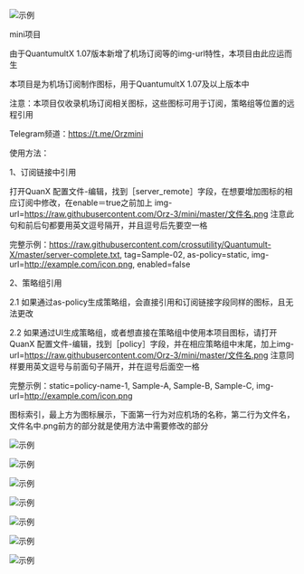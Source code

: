 
![示例](https://raw.githubusercontent.com/Orz-3/mini/none/头部.png)

mini项目

由于QuantumultX 1.07版本新增了机场订阅等的img-url特性，本项目由此应运而生

本项目是为机场订阅制作图标，用于QuantumultX 1.07及以上版本中

注意：本项目仅收录机场订阅相关图标，这些图标可用于订阅，策略组等位置的远程引用

Telegram频道：https://t.me/Orzmini

使用方法：

  1、订阅链接中引用
  
  打开QuanX 配置文件-编辑，找到［server_remote］字段，在想要增加图标的相应订阅中修改，在enable＝true之前加上
  img-url=https://raw.githubusercontent.com/Orz-3/mini/master/文件名.png
  注意此句和前后句都要用英文逗号隔开，并且逗号后先要空一格
  

  完整示例：https://raw.githubusercontent.com/crossutility/Quantumult-X/master/server-complete.txt, tag=Sample-02, as-policy=static, img-url=http://example.com/icon.png, enabled=false

  2、策略组引用
  
  2.1 如果通过as-policy生成策略组，会直接引用和订阅链接字段同样的图标，且无法更改
  
  2.2 如果通过UI生成策略组，或者想直接在策略组中使用本项目图标，请打开QuanX 配置文件-编辑，找到［policy］字段，并在相应策略组中末尾，加上img-url=https://raw.githubusercontent.com/Orz-3/mini/master/文件名.png  注意同样要用英文逗号与前面句子隔开，并在逗号后面空一格

  完整示例：static=policy-name-1, Sample-A, Sample-B, Sample-C, img-url=http://example.com/icon.png

图标索引，最上方为图标展示，下面第一行为对应机场的名称，第二行为文件名，文件名中.png前方的部分就是使用方法中需要修改的部分

![示例](https://raw.githubusercontent.com/Orz-3/mini/none/2.0-1.png)

![示例](https://raw.githubusercontent.com/Orz-3/mini/none/2.0-2.png)

![示例](https://raw.githubusercontent.com/Orz-3/mini/none/2.0-3.png)

![示例](https://raw.githubusercontent.com/Orz-3/mini/none/2.0-4.png)

![示例](https://raw.githubusercontent.com/Orz-3/mini/none/2.0-5.png)

![示例](https://raw.githubusercontent.com/Orz-3/mini/none/2.0.2.png)

![示例](https://raw.githubusercontent.com/Orz-3/mini/none/2.0-彩蛋.png)





